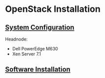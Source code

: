 OpenStack Installation
======================

[System Configuration](#systemsetup)
----------------------

Headnode:
- Dell PowerEdge M630
- Xen Server 7.1

[Software Installation](#softwareinstall)
-----------------------

